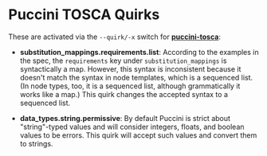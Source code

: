 Puccini TOSCA Quirks
====================

These are activated via the `--quirk/-x` switch for
[**puccini-tosca**](../../puccini-tosca/README.md):

* **substitution_mappings.requirements.list**: According to the examples in the spec, the
  `requirements` key under `substitution_mappings` is syntactically a map. However, this syntax is
  inconsistent because it doesn't match the syntax in node templates, which is a sequenced list.
  (In node types, too, it is a sequenced list, although grammatically it works like a map.) This
  quirk changes the accepted syntax to a sequenced list.

* **data_types.string.permissive**: By default Puccini is strict about "string"-typed values
  and will consider integers, floats, and boolean values to be errors. This quirk will accept
  such values and convert them to strings.
